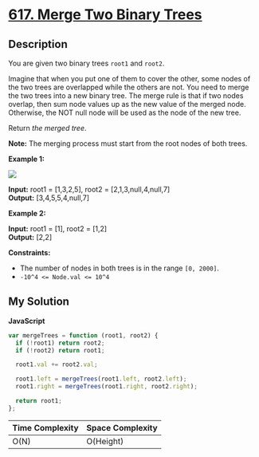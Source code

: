# [617. Merge Two Binary Trees](https://leetcode.com/problems/merge-two-binary-trees)

## Description

You are given two binary trees `root1` and `root2`.

Imagine that when you put one of them to cover the other, some nodes of the two trees are overlapped while the others are not. You need to merge the two trees into a new binary tree. The merge rule is that if two nodes overlap, then sum node values up as the new value of the merged node. Otherwise, the NOT null node will be used as the node of the new tree.

Return _the merged tree_.

**Note:** The merging process must start from the root nodes of both trees.

**Example 1:**

![](https://assets.leetcode.com/uploads/2021/02/05/merge.jpg)

**Input:** root1 = \[1,3,2,5\], root2 = \[2,1,3,null,4,null,7\]  
**Output:** \[3,4,5,5,4,null,7\]

**Example 2:**

**Input:** root1 = \[1\], root2 = \[1,2\]  
**Output:** \[2,2\]

**Constraints:**

- The number of nodes in both trees is in the range `[0, 2000]`.
- `-10^4 <= Node.val <= 10^4`

## My Solution

**JavaScript**

```js
var mergeTrees = function (root1, root2) {
  if (!root1) return root2;
  if (!root2) return root1;

  root1.val += root2.val;

  root1.left = mergeTrees(root1.left, root2.left);
  root1.right = mergeTrees(root1.right, root2.right);

  return root1;
};
```

| Time Complexity | Space Complexity |
| --------------- | ---------------- |
| O(N)            | O(Height)        |
